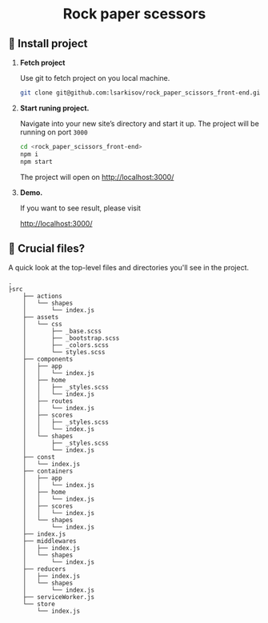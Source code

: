 <h1 align="center">
  Rock paper scessors
</h1>


## 🍔 Install project

1.  **Fetch project**

    Use git to fetch project on you local machine.

    ```sh
    git clone git@github.com:lsarkisov/rock_paper_scissors_front-end.git
    ```

3.  **Start runing project.**

    Navigate into your new site’s directory and start it up. The project will be running on port `3000`

    ```sh
    cd <rock_paper_scissors_front-end>
    npm i
    npm start
    ```
    The project will open on [http://localhost:3000/](http://localhost:3000/)

4. **Demo.**

    If you want to see result, please visit

    [http://localhost:3000/](http://localhost:3000/)    

## 🙈 Crucial files?

A quick look at the top-level files and directories you'll see in the project.

    .
    ├src
        ├── actions
        │   └── shapes
        │       └── index.js
        ├── assets
        │   └── css
        │       ├── _base.scss
        │       ├── _bootstrap.scss
        │       ├── _colors.scss
        │       └── styles.scss
        ├── components
        │   ├── app
        │   │   └── index.js
        │   ├── home
        │   │   ├── _styles.scss
        │   │   └── index.js
        │   ├── routes
        │   │   └── index.js
        │   ├── scores
        │   │   ├── _styles.scss
        │   │   └── index.js
        │   └── shapes
        │       ├── _styles.scss
        │       └── index.js
        ├── const
        │   └── index.js
        ├── containers
        │   ├── app
        │   │   └── index.js
        │   ├── home
        │   │   └── index.js
        │   ├── scores
        │   │   └── index.js
        │   └── shapes
        │       └── index.js
        ├── index.js
        ├── middlewares
        │   ├── index.js
        │   └── shapes
        │       └── index.js
        ├── reducers
        │   ├── index.js
        │   └── shapes
        │       └── index.js
        ├── serviceWorker.js
        └── store
            └── index.js


